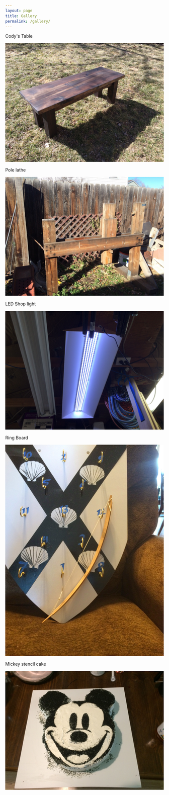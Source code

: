 ```yaml
---
layout: page
title: Gallery
permalink: /gallery/
---
```


Cody's Table


![Cody's Table](/pictures/CodyCoffeeFinal.jpg)


Pole lathe


<img src="/pictures/lathe.jpg" style="transform:rotate(0deg);">


LED Shop light


<img src="/pictures/shoplight1.jpg" style="transform:rotate(0deg);">


Ring Board


![Ring Board](/pictures/ringboard2.jpg)


Mickey stencil cake


![Mickey cake](/pictures/mickeycake180.jpg)
